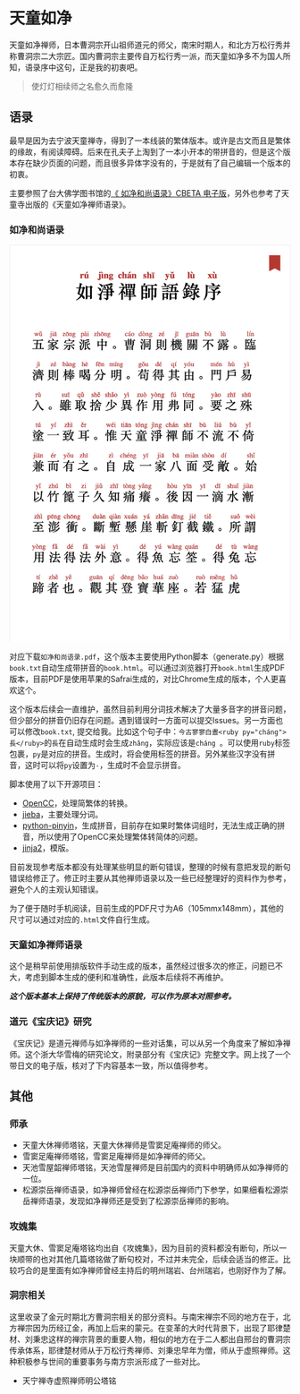 # 天童如净

天童如净禅师，日本曹洞宗开山祖师道元的师父，南宋时期人，和北方万松行秀并称曹洞宗二大宗匠。国内曹洞宗主要传自万松行秀一派，而天童如净多不为国人所知，语录序中这句，正是我的初衷吧。

> 使灯灯相续师之名愈久而愈隆

## 语录
最早是因为去宁波天童禅寺，得到了一本线装的繁体版本。或许是古文而且是繁体的缘故，有阅读障碍。后来在孔夫子上淘到了一本小开本的带拼音的，但是这个版本存在缺少页面的问题，而且很多异体字没有的，于是就有了自己编辑一个版本的初衷。

主要参照了台大佛学图书馆的[《 如净和尚语录》CBETA 电子版](http://buddhism.lib.ntu.edu.tw/BDLM/sutra/chi_pdf/sutra19/T48n2002A.pdf)，另外也参考了天童寺出版的《天童如净禅师语录》。

### 如净和尚语录
![](./如净和尚语录.png)

对应下载`如净和尚语录.pdf`，这个版本主要使用Python脚本（generate.py）根据`book.txt`自动生成带拼音的`book.html`。可以通过浏览器打开`book.html`生成PDF版本，目前PDF是使用苹果的Safrai生成的，对比Chrome生成的版本，个人更喜欢这个。

这个版本后续会一直维护，虽然目前利用分词技术解决了大量多音字的拼音问题，但少部分的拼音仍旧存在问题。遇到错误时一方面可以提交Issues。另一方面也可以修改`book.txt`, 提交给我。比如这个句子中：`今古寥寥白晝<ruby py="cháng">長</ruby>`的`長`在自动生成时会生成`zhǎng`，实际应该是`cháng `。可以使用`ruby`标签包裹，`py`是对应的拼音。生成时，将会使用标签的拼音。另外某些汉字没有拼音，这时可以将`py`设置为`-`，生成时不会显示拼音。

脚本使用了以下开源项目：

- [OpenCC](https://github.com/BYVoid/OpenCC)，处理简繁体的转换。
- [jieba](https://github.com/fxsjy/jieba)，主要处理分词。
- [python-pinyin](https://github.com/mozillazg/python-pinyin)，生成拼音，目前存在如果时繁体词组时，无法生成正确的拼音，所以使用了OpenCC来处理繁体转简体的问题。
-  [jinja2](https://docs.jinkan.org/docs/jinja2/index.html)，模版。

目前发现参考版本都没有处理某些明显的断句错误，整理的时候有意把发现的断句错误给修正了。修正时主要从其他禅师语录以及一些已经整理好的资料作为参考，避免个人的主观认知错误。

为了便于随时手机阅读，目前生成的PDF尺寸为A6（105mmx148mm），其他的尺寸可以通过对应的`.html`文件自行生成。

### 天童如净禅师语录

这个是稍早前使用排版软件手动生成的版本，虽然经过很多次的修正，问题已不大，考虑到脚本生成的便利和准确性，此版本后续将不再维护。

***这个版本基本上保持了传统版本的原貌，可以作为原本对照参考。***

### 道元《宝庆记》研究
《宝庆记》是道元禅师与如净禅师的一些对话集，可以从另一个角度来了解如净禅师。这个浙大华雪梅的研究论文，附录部分有《宝庆记》完整文字。网上找了一个带日文的电子版，核对了下内容基本一致，所以值得参考。

## 其他

### 师承
- 天童大休禅师塔铭，天童大休禅师是雪窦足庵禅师的师父。
- 雪窦足庵禅师塔铭，雪窦足庵禅师是如净禅师的师父。
- 天池雪屋韶禅师塔铭，天池雪屋禅师是目前国内的资料中明确师从如净禅师的一位。
- 松源崇岳禅师语录，如净禅师曾经在松源崇岳禅师门下参学，如果细看松源崇岳禅师语录，发现如净禅师还是受到了松源崇岳禅师的影响。

### 攻媿集
天童大休、雪窦足庵塔铭均出自《攻媿集》，因为目前的资料都没有断句，所以一块顺带的也对其他几篇塔铭做了断句校对，不过并未完全，后续会适当的修正。比较巧合的是里面有如净禅师曾经主持后的明州瑞岩、台州瑞岩，也刚好作为了解。

### 洞宗相关
这里收录了金元时期北方曹洞宗相关的部分资料。与南宋禅宗不同的地方在于，北方禅宗因为历经辽金，再加上后来的蒙元。在变革的大时代背景下，出现了耶律楚材、刘秉忠这样的禅宗背景的重要人物，相似的地方在于二人都出自邢台的曹洞宗传承体系，耶律楚材师从于万松行秀禅师、刘秉忠早年为僧，师从于虚照禅师。这种积极参与世间的重要事务与南方宗派形成了一些对比。

- 天宁禅寺虚照禅师明公塔铭